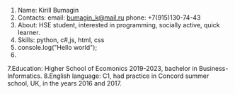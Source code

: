 1. Name: Kirill Bumagin
2. Contacts:
    email: bumagin_k@mail.ru
    phone: +7(915)130-74-43
3. About: HSE student, interested in programming, socially active, quick learner.
4. Skills: python, c#,js, html, css
5. console.log("Hello world");
6.
7.Education: Higher School of Ecomonics 2019-2023, bachelor in Business-Informatics.
8.English language: C1, had practice in Concord summer school, UK, in the years 2016 and 2017.
